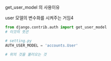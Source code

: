 get_user_model 의 사용이유

user 모델의 변수화를 시켜주는 거임4

```python
from django.contrib.auth import get_user_model
# 이것의 뜻은

# setting.py
AUTH_USER_MODEL = 'accounts.User'

# 위의 것을 불러오는 것
```
